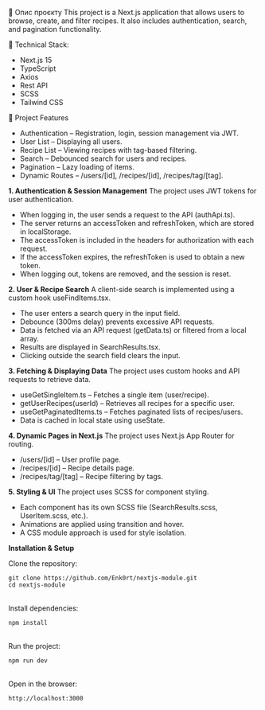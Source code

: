 📌 Опис проєкту
This project is a Next.js application that allows users to browse, create, and filter recipes. It also includes authentication, search, and pagination functionality.

 
 
🚀 Technical Stack:
- Next.js 15
- TypeScript
- Axios
- Rest API
- SCSS
- Tailwind CSS
  
 
🔑 Project Features
- Authentication – Registration, login, session management via JWT.
- User List – Displaying all users.
- Recipe List – Viewing recipes with tag-based filtering.
- Search – Debounced search for users and recipes.
- Pagination – Lazy loading of items.
- Dynamic Routes – /users/[id], /recipes/[id], /recipes/tag/[tag].


 
**1. Authentication & Session Management**
The project uses JWT tokens for user authentication.

 
- When logging in, the user sends a request to the API (authApi.ts).
- The server returns an accessToken and refreshToken, which are stored in localStorage.
- The accessToken is included in the headers for authorization with each request.
- If the accessToken expires, the refreshToken is used to obtain a new token.
- When logging out, tokens are removed, and the session is reset.

  
**2. User & Recipe Search**
A client-side search is implemented using a custom hook useFindItems.tsx.

 
- The user enters a search query in the input field.
- Debounce (300ms delay) prevents excessive API requests.
- Data is fetched via an API request (getData.ts) or filtered from a local array.
- Results are displayed in SearchResults.tsx.
- Clicking outside the search field clears the input.

  
**3. Fetching & Displaying Data**
The project uses custom hooks and API requests to retrieve data.

 
- useGetSingleItem.ts – Fetches a single item (user/recipe).
- getUserRecipes(userId) – Retrieves all recipes for a specific user.
- useGetPaginatedItems.ts – Fetches paginated lists of recipes/users.
- Data is cached in local state using useState.

  
**4. Dynamic Pages in Next.js**
The project uses Next.js App Router for routing.

 
- /users/[id] – User profile page.
- /recipes/[id] – Recipe details page.
- /recipes/tag/[tag] – Recipe filtering by tags.

  
**5. Styling & UI**
The project uses SCSS for component styling.

 
- Each component has its own SCSS file (SearchResults.scss, UserItem.scss, etc.).
- Animations are applied using transition and hover.
- A CSS module approach is used for style isolation.

  
**Installation & Setup**

Clone the repository:
```
git clone https://github.com/Enk0rt/nextjs-module.git
cd nextjs-module
```
 \
Install dependencies:
```
npm install
```
 \
Run the project:
```
npm run dev
```
 \
Open in the browser:
```
http://localhost:3000
```
 
